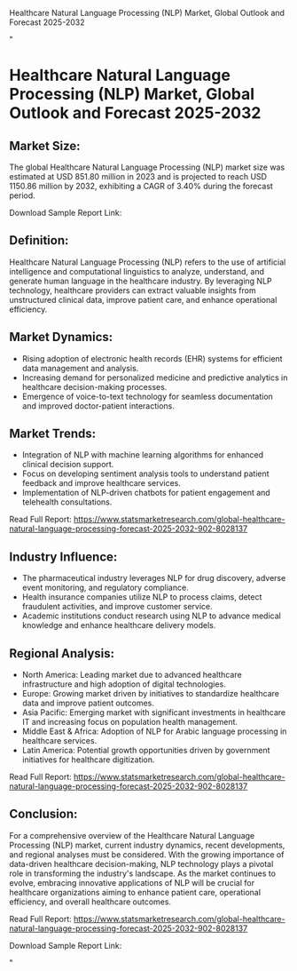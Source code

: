 Healthcare Natural Language Processing (NLP) Market, Global Outlook and Forecast 2025-2032 

"<!DOCTYPE html>
<html lang=""en"">
<head>
<meta charset=""UTF-8"">
<meta name=""viewport"" content=""width=device-width, initial-scale=1.0"">
<title>Healthcare Natural Language Processing (NLP) Market, Global Outlook and Forecast 2025-2032</title>
</head>
<body>

<h1>Healthcare Natural Language Processing (NLP) Market, Global Outlook and Forecast 2025-2032</h1>

<h2>Market Size:</h2>
<p>The global Healthcare Natural Language Processing (NLP) market size was estimated at USD 851.80 million in 2023 and is projected to reach USD 1150.86 million by 2032, exhibiting a CAGR of 3.40% during the forecast period.</p>
<p>Download Sample Report Link: <a href=''></a></p>

<h2>Definition:</h2>
<p>Healthcare Natural Language Processing (NLP) refers to the use of artificial intelligence and computational linguistics to analyze, understand, and generate human language in the healthcare industry. By leveraging NLP technology, healthcare providers can extract valuable insights from unstructured clinical data, improve patient care, and enhance operational efficiency.</p>

<h2>Market Dynamics:</h2>
<ul>
<li>Rising adoption of electronic health records (EHR) systems for efficient data management and analysis.</li>
<li>Increasing demand for personalized medicine and predictive analytics in healthcare decision-making processes.</li>
<li>Emergence of voice-to-text technology for seamless documentation and improved doctor-patient interactions.</li>
</ul>

<h2>Market Trends:</h2>
<ul>
<li>Integration of NLP with machine learning algorithms for enhanced clinical decision support.</li>
<li>Focus on developing sentiment analysis tools to understand patient feedback and improve healthcare services.</li>
<li>Implementation of NLP-driven chatbots for patient engagement and telehealth consultations.</li>
</ul>
<p>Read Full Report: <a href='https://www.statsmarketresearch.com/global-healthcare-natural-language-processing-forecast-2025-2032-902-8028137'>https://www.statsmarketresearch.com/global-healthcare-natural-language-processing-forecast-2025-2032-902-8028137</a></p>

<h2>Industry Influence:</h2>
<ul>
<li>The pharmaceutical industry leverages NLP for drug discovery, adverse event monitoring, and regulatory compliance.</li>
<li>Health insurance companies utilize NLP to process claims, detect fraudulent activities, and improve customer service.</li>
<li>Academic institutions conduct research using NLP to advance medical knowledge and enhance healthcare delivery models.</li>
</ul>

<h2>Regional Analysis:</h2>
<ul>
<li>North America: Leading market due to advanced healthcare infrastructure and high adoption of digital technologies.</li>
<li>Europe: Growing market driven by initiatives to standardize healthcare data and improve patient outcomes.</li>
<li>Asia Pacific: Emerging market with significant investments in healthcare IT and increasing focus on population health management.</li>
<li>Middle East & Africa: Adoption of NLP for Arabic language processing in healthcare services.</li>
<li>Latin America: Potential growth opportunities driven by government initiatives for healthcare digitization.</li>
</ul>
<p>Read Full Report: <a href='https://www.statsmarketresearch.com/global-healthcare-natural-language-processing-forecast-2025-2032-902-8028137'>https://www.statsmarketresearch.com/global-healthcare-natural-language-processing-forecast-2025-2032-902-8028137</a></p>

<h2>Conclusion:</h2>
<p>For a comprehensive overview of the Healthcare Natural Language Processing (NLP) market, current industry dynamics, recent developments, and regional analyses must be considered. With the growing importance of data-driven healthcare decision-making, NLP technology plays a pivotal role in transforming the industry's landscape. As the market continues to evolve, embracing innovative applications of NLP will be crucial for healthcare organizations aiming to enhance patient care, operational efficiency, and overall healthcare outcomes.</p>
<p>Read Full Report: <a href='https://www.statsmarketresearch.com/global-healthcare-natural-language-processing-forecast-2025-2032-902-8028137'>https://www.statsmarketresearch.com/global-healthcare-natural-language-processing-forecast-2025-2032-902-8028137</a></p>

<p>Download Sample Report Link: <a href=''></a></p>

</body>
</html>"
